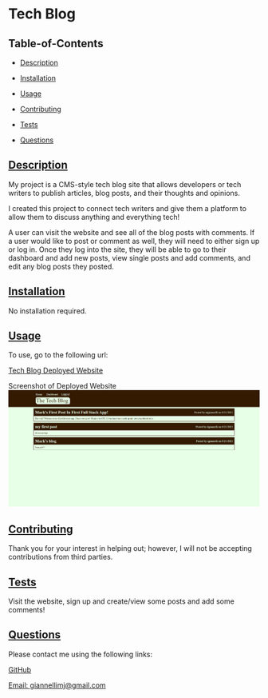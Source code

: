 
  # Tech Blog
  
   

  ## Table-of-Contents

  * [Description](#description)
  * [Installation](#installation)
  * [Usage](#usage)
   
  * [Contributing](#contributing)
  * [Tests](#tests)
  * [Questions](#questions)
  
  ## [Description](#table-of-contents)

  My project is a CMS-style tech blog site that allows developers or tech writers to publish articles, blog posts, and their thoughts and opinions. 

  I created this project to connect tech writers and give them a platform to allow them to discuss anything and everything tech!

  A user can visit the website and see all of the blog posts with comments. If a user would like to post or comment as well, they will need to either sign up or log in. Once they log into the site, they will be able to go to their dashboard and add new posts, view single posts and add comments, and edit any blog posts they posted. 

  ## [Installation](#table-of-contents)

  No installation required.

  ## [Usage](#table-of-contents)

  To use, go to the following url:

  [Tech Blog Deployed Website](https://polar-woodland-67241.herokuapp.com/)
  
  Screenshot of Deployed Website
  ![Screenshot of Deployed Website](/public/images/screenshot.png)
   

  ## [Contributing](#table-of-contents)
  
  
  Thank you for your interest in helping out; however, I will not be accepting contributions from third parties.
    

  ## [Tests](#table-of-contents)

  Visit the website, sign up and create/view some posts and add some comments!

  ## [Questions](#table-of-contents)

  Please contact me using the following links:

  [GitHub](https://github.com/mjgiannelli)

  [Email: giannellimj@gmail.com](mailto:giannellimj@gmail.com)